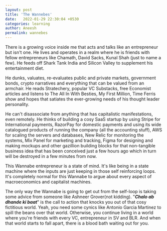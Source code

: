 ```yaml
---
layout: post
title: 'The Wannebes'
date:   2022-01-29 22:30:04 +0530
categories: learning
author: Aneesh
permalink: wannebes 
--- 
```


There is a growing voice inside me that acts and talks like an entrepreneur but isn't one. He lives and operates in a realm where he is friends with fellow entrepreneurs like Chamath, David Sacks, Kunal Shah (just to name a few). He feeds off Shark Tank India and Silicon Valley to supplement his entertainment diet.

He dunks, valuates, re-evaluates public and private markets, government bonds, crypto narratives and everything that can be valued from an armchair. He reads Stratechery, popular VC Substacks, free Economist articles and listens to The All In With Besties, My First Million, Time Ferris show and hopes that satiates the ever-growing needs of his thought leader personality.

He can't disassociate from anything that has capitalistic manifestations, even remotely. He thinks of building a cosy SaaS startup by using Stripe for International payments, RazorPay for domestic payments and using its wide catalogued products of running the company (all the accounting stuff), AWS for scaling the servers and databases, New Relic for monitoring the systems, Mix Panel for marketing and tracking, Figma for designing and making mockups and other gazillion building blocks for that non-tangible business idea that has been conceived just a few hours ago which in turn will be destroyed in a few minutes from now.

This Wannabe entrepreneur is a state of mind. It's like being in a state machine where the inputs are just keeping in those self reinforcing loops. It's completely normal for this Wannabe to argue about every aspect of macroeconomics and capitalist machines.

The only way the Wannabe is going to get out from the self-loop is taking some advice from someone like Ashneer Grover(not kidding). "***Chalo ab dhande ki baat***" is the call to action that knocks you out of that cosy fictitious world. Yeah, you need some cynics like Antonio Garcia Martinez to spill the beans over that world. Otherwise, you continue living in a world where you're friends with every VC, entrepreneur in SV and BLR. And when that world starts to fall apart, there is a blood bath waiting out for you. 